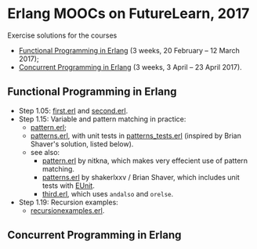 # Erlang MOOCs on FutureLearn, 2017

Exercise solutions for the courses

* [Functional Programming in Erlang](https://www.futurelearn.com/courses/functional-programming-erlang) (3 weeks, 20 February – 12 March 2017);
* [Concurrent Programming in Erlang](https://www.futurelearn.com/courses/concurrent-programming-erlang) (3 weeks, 3 April –  23 April 2017).

## Functional Programming in Erlang

* Step 1.05: [first.erl](first.erl) and [second.erl](second.erl).
* Step 1.15: Variable and pattern matching in practice:
  * [pattern.erl](pattern.erl);
  * [patterns.erl](patterns.erl), with unit tests in [patterns_tests.erl](patterns_tests.erl) (inspired by Brian Shaver's solution, listed below).
  * see also:
    * [pattern.erl](https://github.com/nitkna/erlang-practise/blob/master/pattern.erl) by nitkna, which makes very effecient use of pattern matching.
    * [patterns.erl](https://gist.github.com/shakerlxxv/c4ce9ba760c68582da8c98b19b410cf1) by shakerlxxv / Brian Shaver, which includes unit tests with [EUnit](http://erlang.org/doc/apps/eunit/chapter.html).
    * [third.erl](https://gist.github.com/tejasbubane/624fec099d616dfaaa26dd2b14162821#file-third-erl), which uses `andalso` and `orelse`.
* Step 1.19: Recursion examples:
  * [recursionexamples.erl](recursionexamples.erl).


## Concurrent Programming in Erlang


